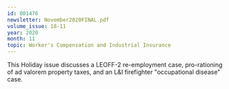 ```yaml
---
id: 001476
newsletter: November2020FINAL.pdf
volume_issue: 18-11
year: 2020
month: 11
topic: Worker's Compensation and Industrial Insurance
---
```


This Holiday issue discusses a LEOFF-2 re-employment case, pro-rationing of ad valorem property taxes, and an L&I firefighter "occupational disease" case.